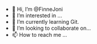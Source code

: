 - 👋 Hi, I’m @FinneJoni
- 👀 I’m interested in ...
- 🌱 I’m currently learning Git.
- 💞️ I’m looking to collaborate on...
- 📫 How to reach me ...

<!---
FinneJoni/FinneJoni is a ✨ special ✨ repository because its `README.md` (this file) appears on your GitHub profile.
You can click the Preview link to take a look at your changes.
--->
